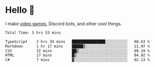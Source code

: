 <div align="left">
  <h1>Hello 👋</h1>

  <p>I make <a href="https://devbeef.com">video games</a>, Discord bots, and other cool things.</p>
</div>

<!--START_SECTION:waka-->

```txt
Total Time: 5 hrs 53 mins

TypeScript    3 hrs 34 mins   ███████████████░░░░░░░░░░   60.63 %
Markdown      1 hr 17 mins    █████▒░░░░░░░░░░░░░░░░░░░   21.97 %
CSS           32 mins         ██▒░░░░░░░░░░░░░░░░░░░░░░   09.19 %
HTML          17 mins         █▒░░░░░░░░░░░░░░░░░░░░░░░   04.92 %
C#            7 mins          ▓░░░░░░░░░░░░░░░░░░░░░░░░   02.13 %
```

<!--END_SECTION:waka-->
